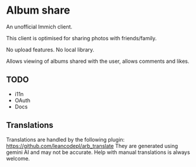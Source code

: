 # Album share

An unofficial Immich client.

This client is optimised for sharing photos with friends/family.

No upload features.
No local library.

Allows viewing of albums shared with the user, allows comments and likes.

## TODO

* i11n
* OAuth
* Docs

## Translations

Translations are handled by the following plugin: https://github.com/leancodepl/arb_translate
They are generated using gemini AI and may not be accurate. Help with manual translations is always welcome.